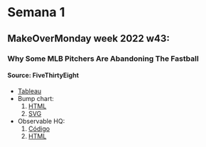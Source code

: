 # Semana 1

## MakeOverMonday week 2022 w43:
### Why Some MLB Pitchers Are Abandoning The Fastball
#### Source: FiveThirtyEight

* [Tableau](https://rfondato.github.io/infoviz/s1/tableau.html)
* Bump chart:
  1. [HTML](https://rfondato.github.io/infoviz/s1/bumpchart.html)
  2. [SVG](https://rfondato.github.io/infoviz/s1/bump.svg)
* Observable HQ:
  1. [Código](https://observablehq.com/@rfondato/make-over-monday-week-43-2022)
  2. [HTML](https://rfondato.github.io/infoviz/s1/observable.html)
